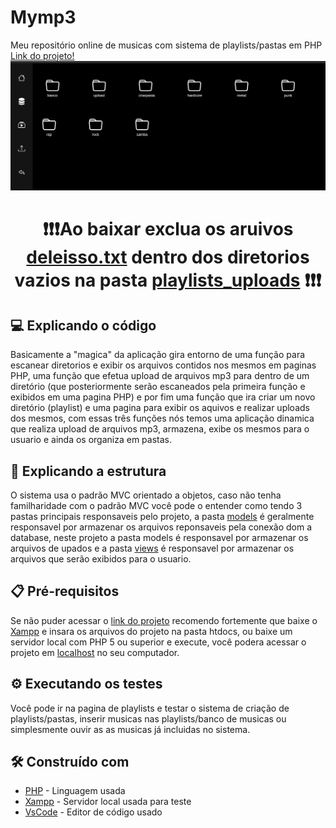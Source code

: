# Mymp3
Meu repositório online de musicas com sistema de playlists/pastas em PHP<br>
<a href="https://mymp3repositorio.000webhostapp.com/">Link do projeto!</a>
<img src='fotodoprojeto.png'>

<center><h1>❗❗❗Ao baixar exclua os aruivos <a href="https://github.com/andradedevweb/mymp3/blob/main/app/models/playlists_uploads/hardcore/deleteisso.txt">deleisso.txt</a> dentro dos diretorios vazios na pasta <a href="https://github.com/andradedevweb/mymp3/tree/main/app/models/playlists_uploads">playlists_uploads</a> ❗❗❗</h1></center>

## 💻 Explicando o código

Basicamente a "magica" da aplicação gira entorno de uma função para escanear diretorios e exibir os arquivos contidos nos mesmos em paginas PHP, uma função que efetua upload de arquivos mp3 para dentro de um diretório (que posteriormente serão escaneados pela primeira função e exibidos em uma pagina PHP) e por fim uma função que ira criar um novo diretório (playlist) e uma pagina para exibir os aquivos e realizar uploads dos mesmos, com essas três funções nós temos uma aplicação dinamica que realiza upload de arquivos mp3, armazena, exibe os mesmos para o usuario e ainda os organiza em pastas.

## 📂 Explicando a estrutura

O sistema usa o padrão MVC orientado a objetos, caso não tenha familharidade com o padrão MVC você pode o entender como tendo 3 pastas principais responsaveis pelo projeto, a pasta <a href="https://github.com/andradedevweb/mymp3/tree/main/app/models">models</a> é geralmente responsavel por armazenar os arquivos reponsaveis pela conexão dom a database, neste projeto a pasta models é responsavel por armazenar os arquivos de upados e a pasta <a href="https://github.com/andradedevweb/mymp3/tree/main/app/views">views</a> é responsavel por armazenar os arquivos que serão exibidos para o usuario.

## 📋 Pré-requisitos

Se não puder acessar o <a href="https://mymp3repositorio.000webhostapp.com/">link do projeto</a> recomendo fortemente que baixe o <a href="https://www.apachefriends.org/pt_br/index.html">Xampp</a>  e insara os arquivos do projeto na pasta htdocs, ou baixe um servidor local com PHP 5 ou superior e execute, você podera acessar o projeto em <a href="http://localhost/">localhost</a> no seu computador.

## ⚙️ Executando os testes

Você pode ir na pagina de playlists e testar o sistema de criação de playlists/pastas, inserir musicas nas playlists/banco de musicas ou simplesmente ouvir as as musicas já incluidas no sistema.

## 🛠️ Construído com

* [PHP](https://www.php.net/) - Linguagem usada
* [Xampp](https://www.apachefriends.org/pt_br/index.html) - Servidor local usada para teste
* [VsCode](https://code.visualstudio.com/) - Editor de código usado

